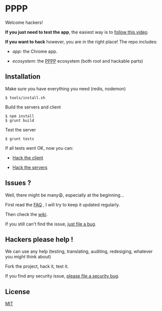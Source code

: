 
[pppp]: http://ppppess.io:8081/

# PPPP

Welcome hackers! 

**If you just need to test the app**, the easiest way is to
[follow this video]()

**If you want to hack** however, you are in the right place! The repo includes: 

* *app:* the Chrome app.

* *ecosystem:* the [PPPP][pppp] ecosystem (both root and hackable parts)







## Installation

Make sure you have everything you need (redis, nodemon)
```shell
$ tools/install.sh
```

Build the servers and client
```shell
$ npm install
$ grunt build
```

Test the server
```shell
$ grunt tests
```

If all tests went OK, now you can:

* [Hack the client]()

* [Hack the servers]()




## Issues ?

Well, there might be many:weary:, especially at the beginning...

First read the 
[FAQ](https://github.com/ppppess/ppppess/blob/master/FAQ.md)
, I will try to keep it updated regularly.

Then check the 
[wiki](https://github.com/ppppess/ppppess/wiki).

If you still can't find the issue, 
[just file a bug](https://github.com/ppppess/ppppess/issues).








## Hackers please help !

We can use any help (testing, translating, auditing, redesiging, whatever you might think about)

Fork the project, hack it, test it.

If you find any security issue, 
[please file a security bug](https://github.com/ppppess/ppppess/issues).






License
-------
[MIT](https://github.com/ppppess/ppppess/blob/master/LICENCE)


